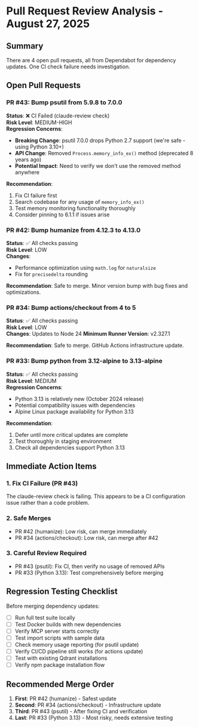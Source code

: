 # Pull Request Review Analysis - August 27, 2025

## Summary
There are 4 open pull requests, all from Dependabot for dependency updates. One CI check failure needs investigation.

## Open Pull Requests

### PR #43: Bump psutil from 5.9.8 to 7.0.0
**Status**: ❌ CI Failed (claude-review check)  
**Risk Level**: MEDIUM-HIGH  
**Regression Concerns**: 
- **Breaking Change**: psutil 7.0.0 drops Python 2.7 support (we're safe - using Python 3.10+)
- **API Change**: Removed `Process.memory_info_ex()` method (deprecated 8 years ago)
- **Potential Impact**: Need to verify we don't use the removed method anywhere

**Recommendation**: 
1. Fix CI failure first
2. Search codebase for any usage of `memory_info_ex()`
3. Test memory monitoring functionality thoroughly
4. Consider pinning to 6.1.1 if issues arise

### PR #42: Bump humanize from 4.12.3 to 4.13.0
**Status**: ✅ All checks passing  
**Risk Level**: LOW  
**Changes**: 
- Performance optimization using `math.log` for `naturalsize`
- Fix for `precisedelta` rounding

**Recommendation**: Safe to merge. Minor version bump with bug fixes and optimizations.

### PR #34: Bump actions/checkout from 4 to 5
**Status**: ✅ All checks passing  
**Risk Level**: LOW  
**Changes**: Updates to Node 24
**Minimum Runner Version**: v2.327.1

**Recommendation**: Safe to merge. GitHub Actions infrastructure update.

### PR #33: Bump python from 3.12-alpine to 3.13-alpine
**Status**: ✅ All checks passing  
**Risk Level**: MEDIUM  
**Regression Concerns**:
- Python 3.13 is relatively new (October 2024 release)
- Potential compatibility issues with dependencies
- Alpine Linux package availability for Python 3.13

**Recommendation**: 
1. Defer until more critical updates are complete
2. Test thoroughly in staging environment
3. Check all dependencies support Python 3.13

## Immediate Action Items

### 1. Fix CI Failure (PR #43)
The claude-review check is failing. This appears to be a CI configuration issue rather than a code problem.

### 2. Safe Merges
- PR #42 (humanize): Low risk, can merge immediately
- PR #34 (actions/checkout): Low risk, can merge after #42

### 3. Careful Review Required
- PR #43 (psutil): Fix CI, then verify no usage of removed APIs
- PR #33 (Python 3.13): Test comprehensively before merging

## Regression Testing Checklist

Before merging dependency updates:

- [ ] Run full test suite locally
- [ ] Test Docker builds with new dependencies
- [ ] Verify MCP server starts correctly
- [ ] Test import scripts with sample data
- [ ] Check memory usage reporting (for psutil update)
- [ ] Verify CI/CD pipeline still works (for actions update)
- [ ] Test with existing Qdrant installations
- [ ] Verify npm package installation flow

## Recommended Merge Order

1. **First**: PR #42 (humanize) - Safest update
2. **Second**: PR #34 (actions/checkout) - Infrastructure update
3. **Third**: PR #43 (psutil) - After fixing CI and verification
4. **Last**: PR #33 (Python 3.13) - Most risky, needs extensive testing